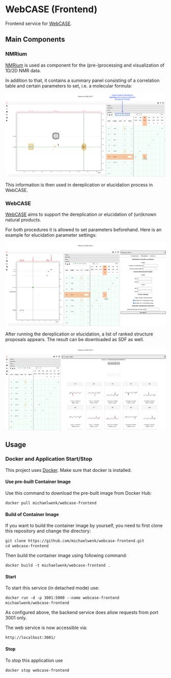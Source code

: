 # WebCASE (Frontend)

Frontend service for [WebCASE](https://github.com/michaelwenk/webcase).

## Main Components

### NMRium

[NMRium](https://github.com/cheminfo/nmrium) is used as component for the (pre-)processing and visualization of 1D/2D NMR data.

In addition to that, it contains a summary panel consisting of a correlation table and certain parameters to set, i.e. a molecular formula:

<div align="center">
    <img width="700" alt="screenshot_nmrium_1" src="public/screenshots/nmrium_1.png">
</div>

This information is then used in dereplication or elucidation process in WebCASE.

### WebCASE

[WebCASE](https://github.com/michaelwenk/webcase) aims to support the dereplication or elucidation of (un)known natural products.

For both procedures it is allowed to set parameters beforehand.
Here is an example for elucidation parameter settings:

<div align="center">
    <img width="700" alt="screenshot_webcase_1" src="public/screenshots/webcase_1.png">
</div>

After running the dereplication or elucidation, a list of ranked structure proposals appears. The result can be downloaded as SDF as well.

<div align="center">
    <img width="700" alt="screenshot_webcase_2" src="public/screenshots/webcase_2.png">
</div>

## Usage

### Docker and Application Start/Stop

This project uses [Docker](https://www.docker.com). Make sure that docker is installed.

#### Use pre-built Container Image

Use this command to download the pre-built image from Docker Hub:

    docker pull michaelwenk/webcase-frontend

#### Build of Container Image

If you want to build the container image by yourself, you need to first clone this repository and change the directory:

    git clone https://github.com/michaelwenk/webcase-frontend.git
    cd webcase-frontend

Then build the container image using following command:

    docker build -t michaelwenk/webcase-frontend .

#### Start

To start this service (in detached mode) use:

    docker run -d -p 3001:5000 --name webcase-frontend michaelwenk/webcase-frontend

As configured above, the backend service does allow requests from port 3001 only.

The web service is now accessible via:

    http://localhost:3001/

#### Stop

To stop this application use

    docker stop webcase-frontend

